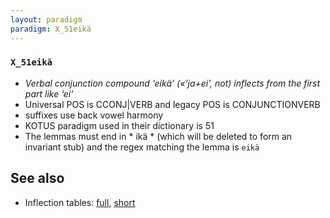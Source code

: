 ```yaml
---
layout: paradigm
paradigm: X_51eikä
---
```

### ` X_51eikä `

* _Verbal conjunction compound ‘eikä’ («‘ja+ei’, not) inflects from the first part like ‘ei’_
* Universal POS is CCONJ|VERB and legacy POS is CONJUNCTIONVERB
* suffixes use back vowel harmony
* KOTUS paradigm used in their dictionary is 51
* The lemmas must end in * ikä * (which will be deleted to form an invariant stub) and the regex matching the lemma is ` eikä `

## See also

* Inflection tables: [full](gen/5/eikä.html), [short](gen/5/eikä_wikt.html)

